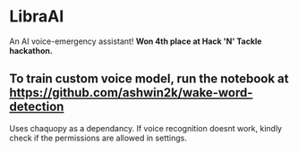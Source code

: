 # LibraAI

An AI voice-emergency assistant! **Won 4th place at Hack 'N' Tackle hackathon.**

## To train custom voice model, run the notebook at https://github.com/ashwin2k/wake-word-detection

Uses chaquopy as a dependancy. If voice recognition doesnt work, kindly check if the permissions are allowed in settings.
